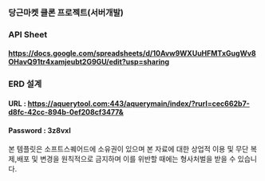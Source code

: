 ### 당근마켓 클론 프로젝트(서버개발)

### API Sheet
#### https://docs.google.com/spreadsheets/d/10Avw9WXUuHFMTxGugWv8OHavQ91tr4xamjeubt2G9GU/edit?usp=sharing


### ERD 설계 
#### URL : https://aquerytool.com:443/aquerymain/index/?rurl=cec662b7-d8fc-42cc-894b-0ef208cf3477&
#### Password : 3z8vxl


본 템플릿은 소프트스퀘어드에 소유권이 있으며 본 자료에 대한 상업적 이용 및 무단 복제,배포 및 변경을 원칙적으로 금지하며 이를 위반할 때에는 형사처벌을 받을 수 있습니다.
